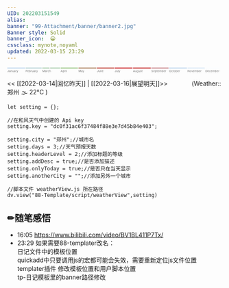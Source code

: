 ```yaml
---
UID: 202203151549 
alias:
banner: "99-Attachment/banner/banner2.jpg"
Banner style: Solid
banner_icon:  😀
cssclass: mynote,noyaml
updated: 2022-03-15 23:29
---
```


<svg viewBox="0 0 3760 100"> <title>Timeline 2022</title> <g class='bars'> <rect fill='#D1E2F3' x='0' width='310' height='25'></rect> <rect fill='#CCE0E2' x='320' width='280' height='25'></rect> <rect fill='#C2DCC5' x='610' width='310' height='25'></rect> <rect fill='#B8D7A8' x='930' width='300' height='25'></rect> <rect fill='#C5A68D' x='1240' width='310' height='25'></rect> <rect fill='#D37B74' x='1560' width='300' height='25'></rect> <rect fill='#DA6467' x='1870' width='310' height='25'></rect> <rect fill='#D76C6C' x='2190' width='310' height='25'></rect> <rect fill='#D8A8AC' x='2510' width='300' height='25'></rect> <rect fill='#D1E2F3' x='2820' width='310' height='25'></rect> <rect fill='#E5EFF9' x='3140' width='300' height='25'></rect> <rect fill='#FBFDFF' x='3450' width='310' height='25'></rect> </g> <g class='labels' style="font-size:50px;" text-anchor="middle"> <text fill='#747474' x='0' y='80' text-anchor="start">January</text> <text fill='#747474' x='320' y='80' text-anchor="start">February</text> <text fill='#747474' x='610' y='80' text-anchor="start">March</text> <text fill='#747474' x='930' y='80' text-anchor="start">April</text> <text fill='#747474' x='1240' y='80' text-anchor="start">May</text> <text fill='#747474' x='1560' y='80' text-anchor="start">June</text> <text fill='#747474' x='1870' y='80' text-anchor="start">July</text> <text fill='#747474' x='2190' y='80' text-anchor="start">August</text> <text fill='#747474' x='2510' y='80' text-anchor="start">September</text> <text fill='#747474' x='2820' y='80' text-anchor="start">October</text> <text fill='#747474' x='3140' y='80' text-anchor="start">November</text> <text fill='#747474' x='3450' y='80' text-anchor="start">December</text> </g> <g> <circle cx="740" cy="14" r="15" stroke="black" fill="white" /> </g> </svg>

<< [[2022-03-14|回忆昨天]] | [[2022-03-16|展望明天]]>>　　　　(Weather::郑州 🌫  22°C
)


```dataviewjs
let setting = {};

//在和风天气中创建的 Api key
setting.key = "dc0f31ac6f37484f88e3e7d45b84e403";

setting.city = "郑州";//城市名
setting.days = 3;//天气预报天数
setting.headerLevel = 2;//添加标题的等级
setting.addDesc = true;//是否添加描述
setting.onlyToday = true;//是否只在当天显示
setting.anotherCity = "";//添加另外一个城市

//脚本文件 weatherView.js 所在路径
dv.view("88-Template/script/weatherView",setting)
```


## ✏随笔感悟


- 16:05 https://www.bilibili.com/video/BV1BL411P7Tx/
- 23:29 如果需要88-templater改名：<br>日记文件中的模板位置<br>quickadd中只要调用js的宏都可能会失效，需要重新定位js文件位置<br>templater插件 修改模板位置和用户脚本位置<br>tp-日记模板里的banner路径修改<br><br>



